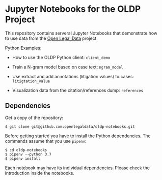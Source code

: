 # Jupyter Notebooks for the OLDP Project

This repository contains serveral Jupyter Notebooks that demonstrate how to use data from the [Open Legal Data](https://openlegaldata.io/) project.

Python Examples:

- How to use the OLDP Python client: `client_demo`

- Train a N-gram model based on case text: `ngram_model`

- Use extract and add annotations (litigation values) to cases: `litigtation_value`

- Visualization data from the citation/references dump: `references`


## Dependencies

Get a copy of the repository:
```
$ git clone git@github.com:openlegaldata/oldp-notebooks.git
```

Before getting started you have to install the Python dependencies. The commands assume that you use `pipenv`:
```
$ cd oldp-notebooks
$ pipenv --python 3.7
$ pipenv install
```

Each notebook may have its individual dependencies. Please check the introduction inside the notebooks.
